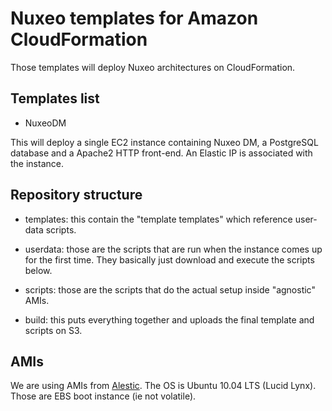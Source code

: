 # Nuxeo templates for Amazon CloudFormation

Those templates will deploy Nuxeo architectures on CloudFormation.


## Templates list

- NuxeoDM

This will deploy a single EC2 instance containing Nuxeo DM, a PostgreSQL
database and a Apache2 HTTP front-end.
An Elastic IP is associated with the instance.


## Repository structure

- templates: this contain the "template templates" which reference
  user-data scripts.

- userdata: those are the scripts that are run when the instance
  comes up for the first time.
  They basically just download and execute the scripts below.

- scripts: those are the scripts that do the actual setup inside
  "agnostic" AMIs.

- build: this puts everything together and uploads the final template
  and scripts on S3.


## AMIs

We are using AMIs from [Alestic](http://alestic.com/).
The OS is Ubuntu 10.04 LTS (Lucid Lynx).
Those are EBS boot instance (ie not volatile).

